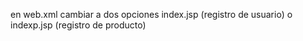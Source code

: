 en web.xml cambiar a dos opciones
index.jsp  (registro de usuario)
o
indexp.jsp  (registro de producto)
